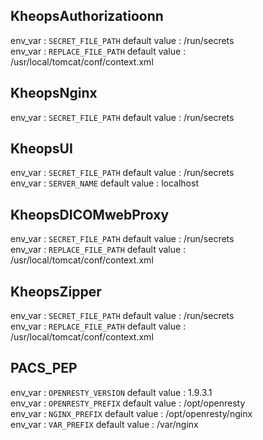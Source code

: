 ## KheopsAuthorizatioonn

env_var : `SECRET_FILE_PATH` default value : /run/secrets<br>
env_var : `REPLACE_FILE_PATH` default value : /usr/local/tomcat/conf/context.xml<br>
## KheopsNginx

env_var : `SECRET_FILE_PATH` default value : /run/secrets<br>
## KheopsUI

env_var : `SECRET_FILE_PATH` default value : /run/secrets<br>
env_var : `SERVER_NAME` default value : localhost<br>
## KheopsDICOMwebProxy

env_var : `SECRET_FILE_PATH` default value : /run/secrets<br>
env_var : `REPLACE_FILE_PATH` default value : /usr/local/tomcat/conf/context.xml<br>
## KheopsZipper

env_var : `SECRET_FILE_PATH` default value : /run/secrets<br>
env_var : `REPLACE_FILE_PATH` default value : /usr/local/tomcat/conf/context.xml<br>
## PACS_PEP

env_var : `OPENRESTY_VERSION` default value : 1.9.3.1<br>
env_var : `OPENRESTY_PREFIX` default value : /opt/openresty<br>
env_var : `NGINX_PREFIX` default value : /opt/openresty/nginx<br>
env_var : `VAR_PREFIX` default value : /var/nginx<br>
